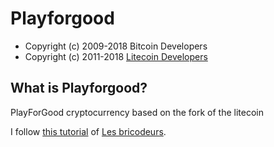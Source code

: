 # Playforgood

- Copyright (c) 2009-2018 Bitcoin Developers
- Copyright (c) 2011-2018 [Litecoin Developers](http://www.litecoin.org)  

## What is Playforgood?

PlayForGood cryptocurrency based on the fork of the litecoin

I follow [this tutorial](https://lesbricodeurs.fr/creersaproprecryptomonnaie/) of [Les bricodeurs](https://lesbricodeurs.fr/).
